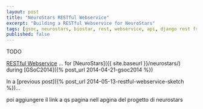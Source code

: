 ```yaml
---
layout: post
title: "NeuroStars RESTful Webservice"
excerpt: "Building a RESTful Webservice for NeuroStars"
tags: [gsoc, neurostars, biostar, rest, webservice, api, django rest framework]
published: false
---
```


TODO

[RESTful Webservice](http://en.wikipedia.org/wiki/Representational_state_transfer#Applied_to_web_services)
... for [NeuroStars]({{ site.baseurl }}/neurostars/) during
[GSoC2014]({% post_url 2014-04-21-gsoc2014 %})

In a [previous post]({% post_url 2014-05-13-restful-webservice-sketch %})...

poi aggiungere il link a qs pagina nell apgina del progetto di neurostars